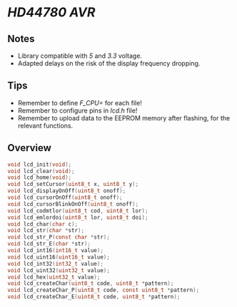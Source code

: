# *HD44780 AVR*

## Notes
* Library compatible with *5* and *3.3* voltage.
* Adapted delays on the risk of the display frequency dropping.

## Tips
* Remember to define *F_CPU=* for each file!
* Remember to configure pins in *lcd.h* file!
* Remember to upload data to the EEPROM memory after flashing, for the relevant functions.

## Overview
```c
void lcd_init(void);
void lcd_clear(void);
void lcd_home(void);
void lcd_setCursor(uint8_t x, uint8_t y);
void lcd_displayOnOff(uint8_t onoff);
void lcd_cursorOnOff(uint8_t onoff);
void lcd_cursorBlinkOnOff(uint8_t onoff);
void lcd_codmtlor(uint8_t cod, uint8_t lor);
void lcd_emlordoi(uint8_t lor, uint8_t doi);
void lcd_char(char c);
void lcd_str(char *str);
void lcd_str_P(const char *str);
void lcd_str_E(char *str);
void lcd_int16(int16_t value);
void lcd_uint16(uint16_t value);
void lcd_int32(int32_t value);
void lcd_uint32(uint32_t value);
void lcd_hex(uint32_t value);
void lcd_createChar(uint8_t code, uint8_t *pattern);
void lcd_createChar_P(uint8_t code, const uint8_t *pattern);
void lcd_createChar_E(uint8_t code, uint8_t *pattern);
```
